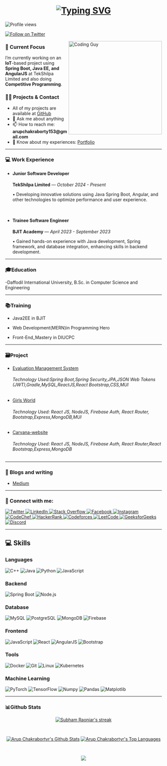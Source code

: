 <h1 align="center">
  <a href="https://github.com/rahatRiSD">
    <img src="https://readme-typing-svg.demolab.com?font=Fira+Code&weight=500&size=30&pause=1000&color=F75C7E&center=true&vCenter=true&width=500&lines=Hi+%F0%9F%91%8B+I'm+Arup+Chakraborty" alt="Typing SVG">
  </a>
</h1>
<!-- <h6 align="center">I have many dreams, and though I may have started late, I am giving everything I have to pursue them. One day, I will prove that determination and hard work can make anything possible</h6> -->
<p align="left">
  <img src="https://komarev.com/ghpvc/?username=rahatRiSD&label=Profile%20views&color=0e75b6&style=flat" alt="Profile views" />
</p>

<p align="left">
  <a href="https://twitter.com/arupcha01935516" target="_blank">
    <img src="https://img.shields.io/twitter/follow/arupcha01935516?logo=twitter&style=for-the-badge" alt="Follow on Twitter" />
  </a>
</p>

<img align="right" src="https://user-images.githubusercontent.com/74038190/212748830-4c709398-a386-4761-84d7-9e10b98fbe6e.gif" alt="Coding Guy" width="300" height="300">

<h3 align="left">🌱 Current Focus</h3>
<p align="left">
  I’m currently working on an <strong>IoT</strong>-based project using <strong>Spring Boot, Java EE, and AngularJS</strong> at 
 <a href="https://www.tekshilpa.com" target="_blank" style="text-decoration: none;">TekShilpa Limited</a>
 and also doing <strong>Competitive Programming</strong>.
</p>

<h3 align="left">👨‍💻 Projects & Contact</h3>
<ul>
  <li>All of my projects are available at <a href="https://github.com/rahatRiSD/Web-SIte-Link">GitHub</a></li>
  <li>💬 Ask me about anything</li>
  <li>📫 How to reach me: <strong>arupchakraborty153@gmail.com</strong></li>
  <li>📄 Know about my experiences: <a href="https://arupchakraborty.netlify.app/">Portfolio</a></li>
</ul>

<hr />


<h3 align="left">💻 Work Experience</h3>
<ul>
  <li>
    <h4>Junior Software Developer</h4>
    <p><strong>TekShilpa Limited</strong> — <em>October 2024 - Present</em></p>
    <p>• Developing innovative solutions using Java Spring Boot, Angular, and other technologies to optimize performance and user experience.</p>
  </li>
  <br/>
  <li>
    <h4>Trainee Software Engineer</h4>
    <p><strong>BJIT Academy</strong> — <em>April 2023 - September 2023</em></p>
    <p>• Gained hands-on experience with Java development, Spring framework, and database integration, enhancing skills in backend development.</p>
  </li>
</ul>


<hr>
  
<h3 align="left">🎓Education</h3>
-Daffodil International University, B.Sc. in Computer Science and Engineering
<hr>

<h3 align="left">📚Training</h3>

- Java2EE in BJIT

- Web Development(MERN)in Programming Hero


- Front-End_Mastery in DIUCPC
<hr>

<h3 align="left">🗃️Project</h3>

- <a href="https://github.com/rahatRiSD/evaluation-management-system-springboot">Evaluation Management System</a>

  <h6>Technology Used:Spring Boot,Spring Security,JPA,JSON Web Tokens (JWT),Gradle,MySQL,ReactJS,React Bootstrap,CSS,MUI</h6>
          
  
- <a href="https://girls-world-9147f.web.app/">Girls World</a>
 
  <h6>Technology Used: React JS, NodeJS, Firebase Auth, React Router, Bootstrap,Express,MongoDB,MUI</h6>

- <a href="https://carnava-by-arup.netlify.app/">Carvana-website</a>

  <h6>Technology Used: React JS, NodeJS, Firebase Auth, React Router,React Bootstrap,Express,MongoDB</h6>



<hr>
<h3 align="left">📝 Blogs and writing</h3>

- <a href="https://medium.com/@arupchakraborty153">Medium<a>
 

<hr>
<h3 align="left">🔗 Connect with me:</h3>
<p align="left">
  <a href="https://twitter.com/arupcha01935516" target="_blank">
    <img src="https://img.shields.io/static/v1?label=&message=Twitter&color=1DA1F2&logo=twitter&logoColor=FFFFFF" alt="Twitter"/>
  </a>
  <a href="https://linkedin.com/in/arup-chakraborty-425b73221" target="_blank">
    <img src="https://img.shields.io/static/v1?label=&message=LinkedIn&color=0077B5&logo=linkedin&logoColor=FFFFFF" alt="LinkedIn"/>
  </a>
  <a href="https://stackoverflow.com/users/19351108" target="_blank">
    <img src="https://img.shields.io/static/v1?label=&message=Stack%20Overflow&color=FE7A16&logo=stackoverflow&logoColor=FFFFFF" alt="Stack Overflow"/>
  </a>
  <a href="https://fb.com/arup.chakraborty.108889" target="_blank">
    <img src="https://img.shields.io/static/v1?label=&message=Facebook&color=1877F2&logo=facebook&logoColor=FFFFFF" alt="Facebook"/>
  </a>
  <a href="https://instagram.com/arup_chakra_borty" target="_blank">
    <img src="https://img.shields.io/static/v1?label=&message=Instagram&color=E4405F&logo=instagram&logoColor=FFFFFF" alt="Instagram"/>
  </a>
  <a href="https://www.codechef.com/users/arupchakrab" target="_blank">
    <img src="https://img.shields.io/static/v1?label=&message=CodeChef&color=5B4638&logo=codechef&logoColor=FFFFFF" alt="CodeChef"/>
  </a>
  <a href="https://www.hackerrank.com/arupchakraborty3" target="_blank">
    <img src="https://img.shields.io/static/v1?label=&message=HackerRank&color=2EC866&logo=hackerrank&logoColor=FFFFFF" alt="HackerRank"/>
  </a>
  <a href="https://codeforces.com/profile/aru_p" target="_blank">
    <img src="https://img.shields.io/static/v1?label=&message=Codeforces&color=1F8ACB&logo=codeforces&logoColor=FFFFFF" alt="Codeforces"/>
  </a>
  <a href="https://www.leetcode.com/arupchakraborty153" target="_blank">
    <img src="https://img.shields.io/static/v1?label=&message=LeetCode&color=FFA116&logo=leetcode&logoColor=FFFFFF" alt="LeetCode"/>
  </a>
  <a href="https://auth.geeksforgeeks.org/user/arupchakra2wv9" target="_blank">
    <img src="https://img.shields.io/static/v1?label=&message=GeeksforGeeks&color=0F9D58&logo=geeksforgeeks&logoColor=FFFFFF" alt="GeeksforGeeks"/>
  </a>
  <a href="https://discord.gg/Arup#6375" target="_blank">
    <img src="https://img.shields.io/static/v1?label=&message=Discord&color=5865F2&logo=discord&logoColor=FFFFFF" alt="Discord"/>
  </a>
</p>


<hr>
<h2 align="left">💻 Skills</h2>

### Languages
![C++](https://img.shields.io/static/v1?&message=C%2B%2B&color=1e5aba&logo=C%2B%2B&label=&)
![Java](https://img.shields.io/static/v1?&message=Java&color=c93618&logo=java&label=)
![Python](https://img.shields.io/static/v1?&message=Python&color=176587&logo=python&logoColor=f5f589&label=&)
![JavaScript](https://img.shields.io/static/v1?&message=JavaScript&color=f0db4f&logo=JavaScript&label=&)

### Backend
![Spring Boot](https://img.shields.io/static/v1?&message=Spring%20Boot&color=6DB33F&logo=spring&logoColor=white&label=)
![Node.js](https://img.shields.io/static/v1?&message=Node.js&color=339933&logo=Node.js&label=&)


### Database
![MySQL](https://img.shields.io/static/v1?&message=MySQL&color=5699cc&logo=MySQL&logoColor=FFFFFF&label=)
![PostgreSQL](https://img.shields.io/static/v1?&message=PostgreSQL&color=336791&logo=PostgreSQL&logoColor=FFFFFF&label=)
![MongoDB](https://img.shields.io/static/v1?&message=MongoDB&color=47A248&logo=MongoDB&label=&)
![Firebase](https://img.shields.io/static/v1?&message=Firebase&color=FFCA28&logo=Firebase&label=&)

### Frontend
![JavaScript](https://img.shields.io/static/v1?&message=JavaScript&color=000000&logo=javascript&label=)
![React](https://img.shields.io/static/v1?&message=React&color=000000&logo=react&logoColor=66bced&label=)
![AngularJS](https://img.shields.io/static/v1?&message=AngularJS&color=DD0031&logo=AngularJS&label=&)
![Bootstrap](https://img.shields.io/static/v1?&message=Bootstrap&color=5f0b7a&logo=bootstrap&logoColor=FFFFFF&label=)


### Tools
![Docker](https://img.shields.io/static/v1?&message=Docker&color=2496ED&logo=Docker&logoColor=FFFFFF&label=)
![Git](https://img.shields.io/static/v1?&message=Git&color=F05032&logo=Git&logoColor=FFFFFF&label=)
![Linux](https://img.shields.io/static/v1?&message=Linux&color=000000&logo=linux&logoColor=f5ba3b&label=)
![Kubernetes](https://img.shields.io/static/v1?message=Kubernetes&color=326CE5&logo=kubernetes&logoColor=white&label=)



### Machine Learning
![PyTorch](https://img.shields.io/static/v1?&message=PyTorch&color=EE4C2C&logo=PyTorch&logoColor=FFFFFF&label=)
![TensorFlow](https://img.shields.io/static/v1?&message=TensorFlow&color=FF6F00&logo=TensorFlow&logoColor=FFFFFF&label=)
![Numpy](https://img.shields.io/static/v1?&message=Numpy&color=658cf0&logo=numpy&logoColor=FFFFFF&label=)
![Pandas](https://img.shields.io/static/v1?&message=Pandas&color=0a2c82&logo=pandas&logoColor=FFFFFF&label=)
![Matplotlib](https://img.shields.io/static/v1?&message=Matplotlib&color=0e5fa1&logo=plotly&logoColor=FF6F00&label=)


<hr>
<h3 align="left">📊Github Stats</h3>

<p align="center">
    <a href="https://github.com/SubhamRaoniar28/github-readme-streak-stats">
        <img title="🔥 Get streak stats for your profile at git.io/streak-stats" alt="Subham Raoniar's streak" src="https://github-readme-streak-stats.herokuapp.com/?user=rahatRiSD&theme=black-ice&hide_border=true&stroke=0000&background=060A0CD0"/>
    </a>
</p>

 <br/>
  <p align = "center">
    <a href="https://github.com/rahatRiSD/github-readme-stats"><img alt="Arup Chakrabortyr's Github Stats" src="https://github-readme-stats.vercel.app/api?username=rahatRiSD&show_icons=true&count_private=true&theme=react&hide_border=true&bg_color=0D1117" /></a>
  <a href="https://github.com/rahatRiSD/github-readme-stats"><img alt="Arup Chakrabortyr's Top Languages" src="https://github-readme-stats.vercel.app/api/top-langs/?username=rahatRiSD&langs_count=8&count_private=true&layout=compact&theme=react&hide_border=true&bg_color=0D1117" /></a>
   <p>
  <br/>
<div align="center">
    <img src="https://github-profile-trophy.vercel.app/?username=rahatRiSD&theme=algolia&no-bg=true&no-frame=true">
</div>
